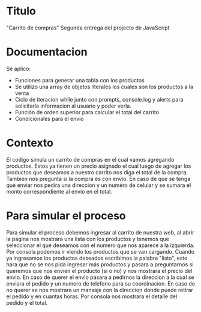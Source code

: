 # Titulo

"Carrito de compras"
Segunda entrega del projecto de JavaScript 

# Documentacion

Se aplico:
* Funciones para generar una tabla con los productos
* Se utilizo una array de objetos literales los cuales son los productos a la venta
* Ciclo de iteracion while junto con prompts, console.log y alerts para solicitarle informacion al usuario y poder verla.
* Función de orden superior para calcular el total del carrito
* Condicionales para el envio

# Contexto

El codigo simula un carrito de compras en el cual vamos agregando productos. Estos ya tienen un precio asignado el cual luego de agregar los productos que deseamos a nuestro carrito nos diga el total de la compra.
Tambien nos pregunta si la compra es con envio. En caso de que se tenga que enviar nos pedira una direccion y un numero de celular y se sumara el monto correspondiente al envio en el total.

# Para simular el proceso

Para simular el proceso debemos ingresar al carrito de nuestra web, al abrir la pagina nos mostrara una lista con los productos y tenemos que seleccionar el que deseamos con el numero que nos aparece a la izquierda. Por consola podemos ir viendo los productos que se van cargando. Cuando ya ingresamos los productos deseados escribimos la palabra "listo", esto hara que no se nos pida ingresar más productos y pasara a preguntarnos si queremos que nos envien el producto (si o no) y nos mostrara el precio del envio. En caso de querer el envio pasara a pedirnos la direccion a la cual se enviara el pedido y un numero de telefono para su coordinacion. En caso de no querer se nos mostrara un mansaje con la direccion donde puede retirar el pedido y en cuantas horas. Por consola nos mostrara el detalle del pedido y el total.
